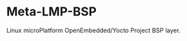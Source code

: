 Meta-LMP-BSP
================================

Linux microPlatform OpenEmbedded/Yocto Project BSP layer.
